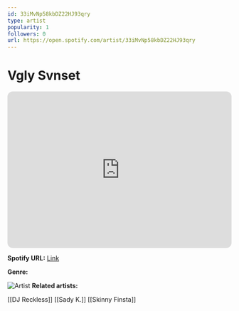 ```yaml
---
id: 33iMvNp58kbDZ22HJ93qry
type: artist
popularity: 1
followers: 0
url: https://open.spotify.com/artist/33iMvNp58kbDZ22HJ93qry
---
```

# Vgly Svnset

<iframe style="border-radius:12px" src="https://open.spotify.com/embed/artist/33iMvNp58kbDZ22HJ93qry" width="100%" height="352" frameBorder="0" allowfullscreen="" allow="autoplay; clipboard-write; encrypted-media; fullscreen; picture-in-picture" loading="lazy"></iframe>

**Spotify URL:** [Link](https://open.spotify.com/artist/33iMvNp58kbDZ22HJ93qry)

**Genre:** 

![Artist]()
**Related artists:**

[[DJ Reckless]]
[[Sady K.]]
[[Skinny Finsta]]
